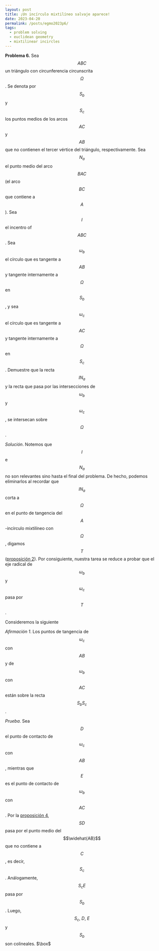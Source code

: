 ```yaml
---
layout: post
title: ¡Un incírculo mixtilíneo salvaje aparece!
date: 2023-04-20
permalink: /posts/egmo2023p6/
tags:
  - problem solving
  - euclidean geometry
  - mixtilinear incircles
---
```


**Problema 6.** Sea $$ABC$$ un triángulo con circunferencia circunscrita $$\Omega$$. Se denota por $$S_b$$ y $$S_c$$ los puntos medios de los arcos $$AC$$ y $$AB$$ que no contienen el tercer vértice del triángulo, respectivamente. Sea $$N_a$$ el punto medio del arco $$BAC$$ (el arco $$BC$$ que contiene a $$A$$). Sea $$I$$ el incentro of $$ABC$$. Sea $$\omega_b$$ el círculo que es tangente a $$AB$$ y tangente internamente a $$\Omega$$ en $$S_b$$, y sea $$\omega_c$$ el círculo que es tangente a $$AC$$ y tangente internamente a $$\Omega$$ en $$S_c$$. Demuestre que la recta $$IN_a$$ y la recta que pasa por las intersecciones de $$\omega_b$$ y $$\omega_c$$, se intersecan sobre $$\Omega$$.

*Solución*. Notemos que $$I$$ e $$N_a$$ no son relevantes sino hasta el final del problema. De hecho, podemos eliminarlos al recordar que $$IN_a$$ corta a $$\Omega$$ en el punto de tangencia del $$A$$-incírculo mixtilíneo con $$\Omega$$, digamos $$T$$ ([proposición 2](https://jbacaob.com/files/mixt_incircles.pdf)). Por consiguiente, nuestra tarea se reduce a probar que el eje radical de  $$\omega_b$$ y $$\omega_c$$ pasa por $$T$$.

Consideremos la siguiente

*Afirmación 1*. Los puntos de tangencia de $$\omega_c$$ con $$AB$$ y de $$\omega_b$$ con $$AC$$ están sobre la recta $$S_bS_c$$.

*Prueba*. Sea $$D$$ el punto de contacto de $$\omega_c$$ con $$AB$$, mientras que $$E$$ es el punto de contacto de $$\omega_b$$ con $$AC$$. Por la [proposición 4](https://jbacaob.com/files/mixt_incircles.pdf), $$SD$$ pasa por el punto medio del $$\widehat{AB}$$ que no contiene a $$C$$, es decir, $$S_c$$. Análogamente, $$S_cE$$ pasa por $$S_b$$. Luego, $$S_c,\ D,\ E$$ y $$S_b$$ son colineales. $\box$ 